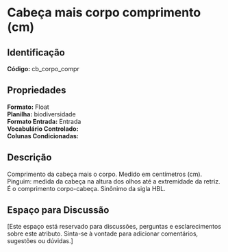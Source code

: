 # Cabeça mais corpo comprimento (cm)

## Identificação
**Código:** cb_corpo_compr

## Propriedades
**Formato:** Float  
**Planilha:** biodiversidade  
**Formato Entrada:** Entrada  
**Vocabulário Controlado:**   
**Colunas Condicionadas:**   

## Descrição
Comprimento da cabeça mais o corpo. Medido em centímetros (cm). Pinguim: medida da cabeça na altura dos olhos até a extremidade da retriz. É o comprimento corpo-cabeça. Sinônimo da sigla HBL.

## Espaço para Discussão
[Este espaço está reservado para discussões, perguntas e esclarecimentos sobre este atributo. Sinta-se à vontade para adicionar comentários, sugestões ou dúvidas.]
